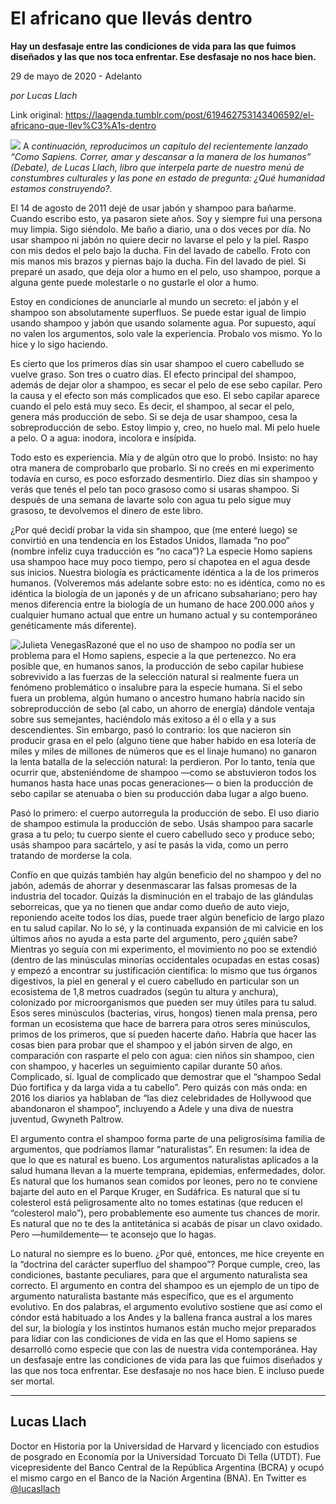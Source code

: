 # El africano que llevás dentro

**Hay un desfasaje entre las condiciones de vida para las que fuimos diseñados y las que nos toca enfrentar. Ese desfasaje no nos hace bien.**

29 de mayo de 2020 - Adelanto

_por Lucas Llach_

Link original: https://laagenda.tumblr.com/post/619462753143406592/el-africano-que-llev%C3%A1s-dentro

![](https://64.media.tumblr.com/43adb3166aa176fd0b8594bb31a843e3/715fe2fc529b0a9c-19/s500x750/324566721e7ab9038c8eb829ec32c2b783cd3679.jpg)
A *continuación, reproducimos un capítulo del recientemente lanzado “Como Sapiens. Correr, amar y descansar a la manera de los humanos” (Debate), de Lucas Llach, libro que interpela parte de nuestro menú de constumbres culturales y las pone en estado de pregunta: ¿Qué humanidad estamos construyendo?.* 

  






El 14 de agosto de 2011 dejé de usar jabón y shampoo para bañarme. Cuando escribo esto, ya pasaron siete años. Soy y siempre fui una persona muy limpia. Sigo siéndolo. Me baño a diario, una o dos veces por día. No usar shampoo ni jabón no quiere decir no lavarse el pelo y la piel. Raspo con mis dedos el pelo bajo la ducha. Fin del lavado de cabello. Froto con mis manos mis brazos y piernas bajo la ducha. Fin del lavado de piel. Si preparé un asado, que deja olor a humo en el pelo, uso shampoo, porque a alguna gente puede molestarle o no gustarle el olor a humo. 

Estoy en condiciones de anunciarle al mundo un secreto: el jabón y el shampoo son absolutamente superfluos. Se puede estar igual de limpio usando shampoo y jabón que usando solamente agua. Por supuesto, aquí no valen los argumentos, solo vale la experiencia. Probalo vos mismo. Yo lo hice y lo sigo haciendo. 

Es cierto que los primeros días sin usar shampoo el cuero cabelludo se vuelve graso. Son tres o cuatro días. El efecto principal del shampoo, además de dejar olor a shampoo, es secar el pelo de ese sebo capilar. Pero la causa y el efecto son más complicados que eso. El sebo capilar aparece cuando el pelo está muy seco. Es decir, el shampoo, al secar el pelo, genera más producción de sebo. Si se deja de usar shampoo, cesa la sobreproducción de sebo. Estoy limpio y, creo, no huelo mal. Mi pelo huele a pelo. O a agua: inodora, incolora e insípida. 

Todo esto es experiencia. Mía y de algún otro que lo probó. Insisto: no hay otra manera de comprobarlo que probarlo. Si no creés en mi experimento todavía en curso, es poco esforzado desmentirlo. Diez días sin shampoo y verás que tenés el pelo tan poco grasoso como si usaras shampoo. Si después de una semana de lavarte solo con agua tu pelo sigue muy grasoso, te devolvemos el dinero de este libro. 

¿Por qué decidí probar la vida sin shampoo, que (me enteré luego) se convirtió en una tendencia en los Estados Unidos, llamada “no poo” (nombre infeliz cuya traducción es “no caca”)? La especie Homo sapiens usa shampoo hace muy poco tiempo, pero sí chapotea en el agua desde sus inicios. Nuestra biología es prácticamente idéntica a la de los primeros humanos. (Volveremos más adelante sobre esto: no es idéntica, como no es idéntica la biología de un japonés y de un africano subsahariano; pero hay menos diferencia entre la biología de un humano de hace 200.000 años y cualquier humano actual que entre un humano actual y su contemporáneo genéticamente más diferente). 

![Julieta Venegas](https://64.media.tumblr.com/4b9feb3ce1a7f46d98ea49e5fde0e2f8/715fe2fc529b0a9c-3e/s250x400/dac692f7126b5b7201bdf11da7003434a5df6a87.jpg)Razoné que el no uso de shampoo no podía ser un problema para el Homo sapiens, especie a la que pertenezco. No era posible que, en humanos sanos, la producción de sebo capilar hubiese sobrevivido a las fuerzas de la selección natural si realmente fuera un fenómeno problemático o insalubre para la especie humana. Si el sebo fuera un problema, algún humano o ancestro humano habría nacido sin sobreproducción de sebo (al cabo, un ahorro de energía) dándole ventaja sobre sus semejantes, haciéndolo más exitoso a él o ella y a sus descendientes. Sin embargo, pasó lo contrario: los que nacieron sin producir grasa en el pelo (alguno tiene que haber habido en esa lotería de miles y miles de millones de números que es el linaje humano) no ganaron la lenta batalla de la selección natural: la perdieron. Por lo tanto, tenía que ocurrir que, absteniéndome de shampoo —como se abstuvieron todos los humanos hasta hace unas pocas generaciones— o bien la producción de sebo capilar se atenuaba o bien su producción daba lugar a algo bueno. 

Pasó lo primero: el cuerpo autorregula la producción de sebo. El uso diario de shampoo estimula la producción de sebo. Usás shampoo para sacarle grasa a tu pelo; tu cuerpo siente el cuero cabelludo seco y produce sebo; usás shampoo para sacártelo, y así te pasás la vida, como un perro tratando de morderse la cola. 

Confío en que quizás también hay algún beneficio del no shampoo y del no jabón, además de ahorrar y desenmascarar las falsas promesas de la industria del tocador. Quizás la disminución en el trabajo de las glándulas seborreicas, que ya no tienen que andar como dueño de auto viejo, reponiendo aceite todos los días, puede traer algún beneficio de largo plazo en tu salud capilar. No lo sé, y la continuada expansión de mi calvicie en los últimos años no ayuda a esta parte del argumento, pero ¿quién sabe? Mientras yo seguía con mi experimento, el movimiento no poo se extendió (dentro de las minúsculas minorías occidentales ocupadas en estas cosas) y empezó a encontrar su justificación científica: lo mismo que tus órganos digestivos, la piel en general y el cuero cabelludo en particular son un ecosistema de 1,8 metros cuadrados (según tu altura y anchura), colonizado por microorganismos que pueden ser muy útiles para tu salud. Esos seres minúsculos (bacterias, virus, hongos) tienen mala prensa, pero forman un ecosistema que hace de barrera para otros seres minúsculos, primos de los primeros, que sí pueden hacerte daño. Habría que hacer las cosas bien para probar que el shampoo y el jabón sirven de algo, en comparación con rasparte el pelo con agua: cien niños sin shampoo, cien con shampoo, y hacerles un seguimiento capilar durante 50 años. Complicado, sí. Igual de complicado que demostrar que el “shampoo Sedal Dúo fortifica y da larga vida a tu cabello”. Pero quizás con más onda: en 2016 los diarios ya hablaban de “las diez celebridades de Hollywood que abandonaron el shampoo”, incluyendo a Adele y una diva de nuestra juventud, Gwyneth Paltrow. 

El argumento contra el shampoo forma parte de una peligrosísima familia de argumentos, que podríamos llamar “naturalistas”. En resumen: la idea de que lo que es natural es bueno. Los argumentos naturalistas aplicados a la salud humana llevan a la muerte temprana, epidemias, enfermedades, dolor. Es natural que los humanos sean comidos por leones, pero no te conviene bajarte del auto en el Parque Kruger, en Sudáfrica. Es natural que si tu colesterol está peligrosamente alto no tomes estatinas (que reducen el “colesterol malo”), pero probablemente eso aumente tus chances de morir. Es natural que no te des la antitetánica si acabás de pisar un clavo oxidado. Pero —humildemente— te aconsejo que lo hagas. 

Lo natural no siempre es lo bueno. ¿Por qué, entonces, me hice creyente en la “doctrina del carácter superfluo del shampoo”? Porque cumple, creo, las condiciones, bastante peculiares, para que el argumento naturalista sea correcto. El argumento en contra del shampoo es un ejemplo de un tipo de argumento naturalista bastante más específico, que es el argumento evolutivo. En dos palabras, el argumento evolutivo sostiene que así como el cóndor está habituado a los Andes y la ballena franca austral a los mares del sur, la biología y los instintos humanos están mucho mejor preparados para lidiar con las condiciones de vida en las que el Homo sapiens se desarrolló como especie que con las de nuestra vida contemporánea. Hay un desfasaje entre las condiciones de vida para las que fuimos diseñados y las que nos toca enfrentar. Ese desfasaje no nos hace bien. E incluso puede ser mortal. 

  


---

Lucas Llach
-----------

 Doctor en Historia por la Universidad de Harvard y licenciado con estudios de posgrado en Economía por la Universidad Torcuato Di Tella (UTDT). Fue vicepresidente del Banco Central de la República Argentina (BCRA) y ocupó el mismo cargo en el Banco de la Nación Argentina (BNA). En Twitter es [@lucasllach](https://twitter.com/lucasllach) 

